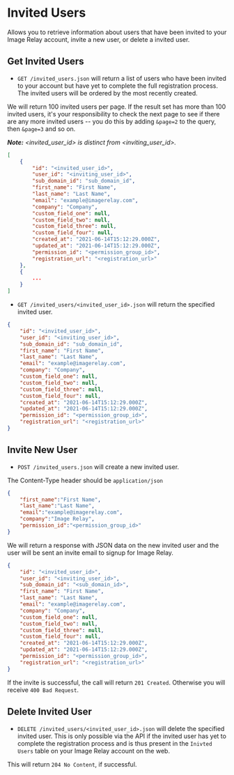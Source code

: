 Invited Users
===========

Allows you to retrieve information about users that have been invited to your Image Relay account, invite a new user, or delete a invited user.

Get Invited Users
---------------

* `GET /invited_users.json` will return a list of users who have been invited to your account but have yet to complete the full registration process. The invited users will be ordered by the most recently created.

We will return 100 invited users per page. If the result set has more than 100 invited users, it's your responsibility to check the next page to see if there are any more invited users -- you do this by adding `&page=2` to the query, then `&page=3` and so on.

_**Note:** <invited_user_id> is distinct from <inviting_user_id>._


```json
[
	{
		"id": "<invited_user_id>",
		"user_id": "<inviting_user_id>",
		"sub_domain_id": "sub_domain_id",
		"first_name": "First Name",
		"last_name": "Last Name",
		"email": "example@imagerelay.com",
		"company": "Company",
		"custom_field_one": null,
		"custom_field_two": null,
		"custom_field_three": null,
		"custom_field_four": null,
		"created_at": "2021-06-14T15:12:29.000Z",
		"updated_at": "2021-06-14T15:12:29.000Z",
		"permission_id": "<permission_group_id>",
		"registration_url": "<registration_url>"
	},
	{
		...
	}
]
```

* `GET /invited_users/<invited_user_id>.json` will return the specified invited user.

```json
{
	"id": "<invited_user_id>",
	"user_id": "<inviting_user_id>",
	"sub_domain_id": "sub_domain_id",
	"first_name": "First Name",
	"last_name": "Last Name",
	"email": "example@imagerelay.com",
	"company": "Company",
	"custom_field_one": null,
	"custom_field_two": null,
	"custom_field_three": null,
	"custom_field_four": null,
	"created_at": "2021-06-14T15:12:29.000Z",
	"updated_at": "2021-06-14T15:12:29.000Z",
	"permission_id": "<permission_group_id>",
	"registration_url": "<registration_url>"
}
```

Invite New User
---------------

* `POST /invited_users.json` will create a new invited user.

The Content-Type header should be `application/json`

```json
{
	"first_name":"First Name",
	"last_name":"Last Name",
	"email":"example@imagerelay.com",
	"company":"Image Relay",
	"permission_id":"<permission_group_id>"
}
```

We will return a response with JSON data on the new invited user and the user will be sent an invite email to signup for Image Relay.

```json
{
	"id": "<invited_user_id>",
	"user_id": "<inviting_user_id>",
	"sub_domain_id": "<sub_domain_id>",
	"first_name": "First Name",
	"last_name": "Last Name",
	"email": "example@imagerelay.com",
	"company": "Company",
	"custom_field_one": null,
	"custom_field_two": null,
	"custom_field_three": null,
	"custom_field_four": null,
	"created_at": "2021-06-14T15:12:29.000Z",
	"updated_at": "2021-06-14T15:12:29.000Z",
	"permission_id": "<permission_group_id>",
	"registration_url": "<registration_url>"
}
```

If the invite is successful, the call will return `201 Created`. Otherwise you will receive `400 Bad Request`.

Delete Invited User
--------------------

* `DELETE /invited_users/<invited_user_id>.json` will delete the specified invited user. This is only possible via the API if the invited user has yet to complete the registration process and is thus present in the `Inivted Users` table on your Image Relay account on the web.

This will return `204 No Content`, if successful.
